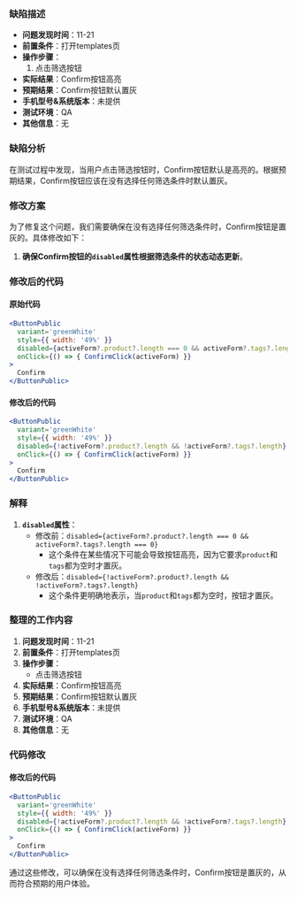 ### 缺陷描述

- **问题发现时间**：11-21
- **前置条件**：打开templates页
- **操作步骤**：
  1. 点击筛选按钮
- **实际结果**：Confirm按钮高亮
- **预期结果**：Confirm按钮默认置灰
- **手机型号&系统版本**：未提供
- **测试环境**：QA
- **其他信息**：无

### 缺陷分析

在测试过程中发现，当用户点击筛选按钮时，Confirm按钮默认是高亮的。根据预期结果，Confirm按钮应该在没有选择任何筛选条件时默认置灰。

### 修改方案

为了修复这个问题，我们需要确保在没有选择任何筛选条件时，Confirm按钮是置灰的。具体修改如下：

1. **确保Confirm按钮的`disabled`属性根据筛选条件的状态动态更新**。

### 修改后的代码

#### 原始代码

```jsx
<ButtonPublic
  variant='greenWhite'
  style={{ width: '49%' }}
  disabled={activeForm?.product?.length === 0 && activeForm?.tags?.length === 0}
  onClick={() => { ConfirmClick(activeForm) }}
>
  Confirm
</ButtonPublic>
```

#### 修改后的代码

```jsx
<ButtonPublic
  variant='greenWhite'
  style={{ width: '49%' }}
  disabled={!activeForm?.product?.length && !activeForm?.tags?.length}
  onClick={() => { ConfirmClick(activeForm) }}
>
  Confirm
</ButtonPublic>
```

### 解释

1. **`disabled`属性**：
   - 修改前：`disabled={activeForm?.product?.length === 0 && activeForm?.tags?.length === 0}`
     - 这个条件在某些情况下可能会导致按钮高亮，因为它要求`product`和`tags`都为空时才置灰。
   - 修改后：`disabled={!activeForm?.product?.length && !activeForm?.tags?.length}`
     - 这个条件更明确地表示，当`product`和`tags`都为空时，按钮才置灰。

### 整理的工作内容

1. **问题发现时间**：11-21
2. **前置条件**：打开templates页
3. **操作步骤**：
   - 点击筛选按钮
4. **实际结果**：Confirm按钮高亮
5. **预期结果**：Confirm按钮默认置灰
6. **手机型号&系统版本**：未提供
7. **测试环境**：QA
8. **其他信息**：无

### 代码修改

#### 修改后的代码

```jsx
<ButtonPublic
  variant='greenWhite'
  style={{ width: '49%' }}
  disabled={!activeForm?.product?.length && !activeForm?.tags?.length}
  onClick={() => { ConfirmClick(activeForm) }}
>
  Confirm
</ButtonPublic>
```

通过这些修改，可以确保在没有选择任何筛选条件时，Confirm按钮是置灰的，从而符合预期的用户体验。
